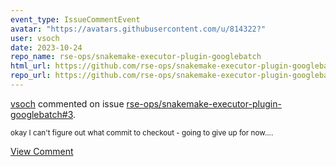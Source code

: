```yaml
---
event_type: IssueCommentEvent
avatar: "https://avatars.githubusercontent.com/u/814322?"
user: vsoch
date: 2023-10-24
repo_name: rse-ops/snakemake-executor-plugin-googlebatch
html_url: https://github.com/rse-ops/snakemake-executor-plugin-googlebatch/issues/3
repo_url: https://github.com/rse-ops/snakemake-executor-plugin-googlebatch
---
```


<a href='https://github.com/vsoch' target='_blank'>vsoch</a> commented on issue <a href='https://github.com/rse-ops/snakemake-executor-plugin-googlebatch/issues/3' target='_blank'>rse-ops/snakemake-executor-plugin-googlebatch#3</a>.

<small>okay I can't figure out what commit to checkout - going to give up for now....</small>

<a href='https://github.com/rse-ops/snakemake-executor-plugin-googlebatch/issues/3' target='_blank'>View Comment</a>